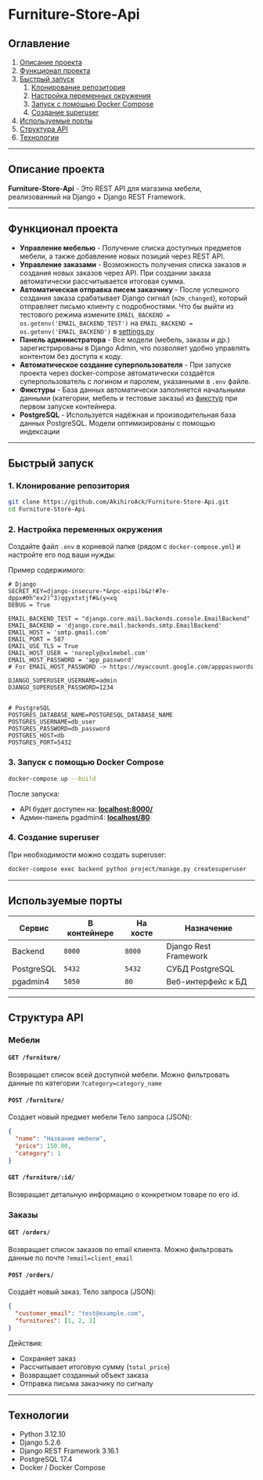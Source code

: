# Furniture-Store-Api

## Оглавление
1. [Описание проекта](#описание-проекта)
2. [Функционал проекта](#функционал-проекта)
3. [Быстрый запуск](#быстрый-запуск)
   1. [Клонирование репозитория](#1-клонирование-репозитория)
   2. [Настройка переменных окружения](#2-настройка-переменных-окружения)
   3. [Запуск с помощью Docker Compose](#3-запуск-с-помощью-docker-compose)
   4. [Создание superuser](#4-создание-superuser)
4. [Используемые порты](#используемые-порты)
5. [Структура API](#структура-api)
6. [Технологии](#технологии)

---

## Описание проекта

**Furniture-Store-Api** - Это REST API для магазина мебели, реализованный на Django + Django REST Framework.

---

## Функционал проекта

- **Управление мебелью** - Получение списка доступных предметов мебели, а также добавление новых позиций через REST API.  
- **Управление заказами** - Возможность получения списка заказов и создания новых заказов через API. При создании заказа автоматически рассчитывается итоговая сумма.
- **Автоматическая отправка писем заказчику** - После успешного создания заказа срабатывает Django сигнал (`m2m_changed`), который отправляет письмо клиенту с подробностями. Что бы выйти из тестового режима измените `EMAIL_BACKEND = os.getenv('EMAIL_BACKEND_TEST')` на `EMAIL_BACKEND = os.getenv('EMAIL_BACKEND')` в [settings.py](https://github.com/AkihiroAck/Furniture-Store-Api/blob/main/backend/project/project/settings.py)
- **Панель администратора** - Все модели (мебель, заказы и др.) зарегистрированы в Django Admin, что позволяет удобно управлять контентом без доступа к коду.
- **Автоматическое создание суперпользователя** - При запуске проекта через docker-compose автоматически создаётся суперпользователь с логином и паролем, указанными в `.env` файле.
- **Фикстуры** - База данных автоматически заполняется начальными данными (категории, мебель и тестовые заказы) из [фикстур](https://github.com/AkihiroAck/Furniture-Store-Api/blob/main/backend/project/order/fixtures/initial_data.json) при первом запуске контейнера.
- **PostgreSQL** - Используется надёжная и производительная база данных PostgreSQL. Модели оптимизированы с помощью индексации

---

## Быстрый запуск

### 1. Клонирование репозитория

```bash
git clone https://github.com/AkihiroAck/Furniture-Store-Api.git
cd Furniture-Store-Api
````

### 2. Настройка переменных окружения
Создайте файл `.env` в корневой папке (рядом с `docker-compose.yml`) и настройте его под ваши нужды:

Пример содержимого:
```env
# Django
SECRET_KEY=django-insecure-*&npc-eipi)b&z!#7e-dppx#0h^ex2)^3)qgyxtxtjf#&(y=xq
DEBUG = True

EMAIL_BACKEND_TEST = "django.core.mail.backends.console.EmailBackend"
EMAIL_BACKEND = 'django.core.mail.backends.smtp.EmailBackend'
EMAIL_HOST = 'smtp.gmail.com'
EMAIL_PORT = 587
EMAIL_USE_TLS = True
EMAIL_HOST_USER = 'noreply@xxlmebel.com'
EMAIL_HOST_PASSWORD = 'app_password'
# For EMAIL_HOST_PASSWORD -> https://myaccount.google.com/apppasswords

DJANGO_SUPERUSER_USERNAME=admin
DJANGO_SUPERUSER_PASSWORD=1234


# PostgreSQL
POSTGRES_DATABASE_NAME=POSTGRESQL_DATABASE_NAME
POSTGRES_USERNAME=db_user
POSTGRES_PASSWORD=db_password
POSTGRES_HOST=db
POSTGRES_PORT=5432
```

### 3. Запуск с помощью Docker Compose

```bash
docker-compose up --build
```

После запуска:

* API будет доступен на: **[localhost:8000/](http://localhost:8000/)**
* Админ-панель pgadmin4: **[localhost/80](http://localhost/80)**

### 4. Создание superuser

При необходимости можно создать superuser:

```bash
docker-compose exec backend python project/manage.py createsuperuser
```

---

##  Используемые порты

| Сервис      | В контейнере | На хосте | Назначение             |
| ----------- | ------------ | -------- | ---------------------- |
| Backend     | `8000`       | `8000`   | Django Rest Framework  |
| PostgreSQL  | `5432`       | `5432`   | СУБД PostgreSQL        |
| pgadmin4    | `5050`       | `80`     | Веб-интерфейс к БД     |

---

## Структура API

### Мебели

#### `GET /furniture/`
Возвращает список всей доступной мебели.
Можно фильтровать данные по категории `?category=category_name`

#### `POST /furniture/`
Создает новый предмет мебели
Тело запроса (JSON):
```json
{
  "name": "Название мебели",
  "price": 150.00,
  "category": 1
}
```

#### `GET /furniture/:id/`
Возвращает детальную информацию о конкретном товаре по его id.

### Заказы

#### `GET /orders/`
Возвращает список заказов по email клиента.
Можно фильтровать данные по почте `?email=client_email`

#### `POST /orders/`
Создаёт новый заказ.
Тело запроса (JSON):
```json
{
  "customer_email": "test@example.com",
  "furnitures": [1, 2, 3]
}
```
Действия:
- Сохраняет заказ
- Рассчитывает итоговую сумму (`total_price`)
- Возвращает созданный объект заказа
- Отправка письма заказчику по сигналу

---

## Технологии

* Python 3.12.10
* Django 5.2.6
* Django REST Framework 3.16.1
* PostgreSQL 17.4
* Docker / Docker Compose
